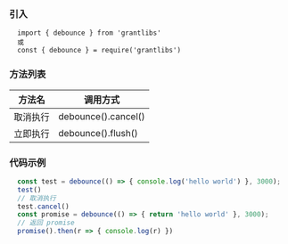 ### 引入

```shell
  import { debounce } from 'grantlibs'
  或
  const { debounce } = require('grantlibs')
```

### 方法列表

| 方法名         | 调用方式       |
| -------------- | -------------- |
| 取消执行        | debounce().cancel()    |
| 立即执行        | debounce().flush()    |

### 代码示例

```js
  const test = debounce(() => { console.log('hello world') }, 3000);
  test()
  // 取消执行
  test.cancel()
  const promise = debounce(() => { return 'hello world' }, 3000);
  // 返回 promise
  promise().then(r => { console.log(r) })
```
